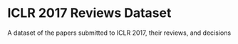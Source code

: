 # ICLR 2017 Reviews Dataset

A dataset of the papers submitted to ICLR 2017, their reviews, and decisions
